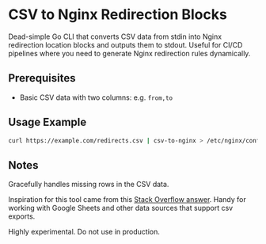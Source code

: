 # CSV to Nginx Redirection Blocks

Dead-simple Go CLI that converts CSV data from stdin into Nginx redirection location blocks and outputs them to stdout. Useful for CI/CD pipelines where you need to generate Nginx redirection rules dynamically.

## Prerequisites

- Basic CSV data with two columns: e.g. `from,to`

## Usage Example

```sh
curl https://example.com/redirects.csv | csv-to-nginx > /etc/nginx/conf.d/redirects.conf

```

## Notes
Gracefully handles missing rows in the CSV data.

Inspiration for this tool came from this [Stack Overflow answer](https://stackoverflow.com/a/61107170). Handy for working with Google Sheets and other data sources that support csv exports.

Highly experimental. Do not use in production.